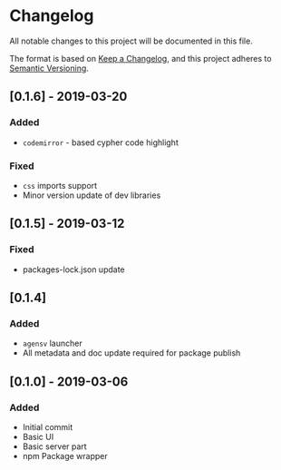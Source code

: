 # Changelog
All notable changes to this project will be documented in this file.

The format is based on [Keep a Changelog](https://keepachangelog.com/en/1.0.0/),
and this project adheres to [Semantic Versioning](https://semver.org/spec/v2.0.0.html).

## [0.1.6] - 2019-03-20
### Added
- `codemirror` - based cypher code highlight
### Fixed
- `css` imports support
- Minor version update of dev libraries

## [0.1.5] - 2019-03-12
### Fixed
- packages-lock.json update 

## [0.1.4]
### Added
- `agensv` launcher
- All metadata and doc update required for package publish

## [0.1.0] - 2019-03-06
### Added
- Initial commit
- Basic UI
- Basic server part
- npm Package wrapper
